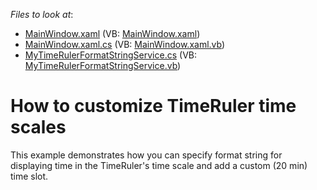 <!-- default file list -->
*Files to look at*:

* [MainWindow.xaml](./CS/CustomTimeRulerSample/MainWindow.xaml) (VB: [MainWindow.xaml](./VB/CustomTimeRulerSample/MainWindow.xaml))
* [MainWindow.xaml.cs](./CS/CustomTimeRulerSample/MainWindow.xaml.cs) (VB: [MainWindow.xaml.vb](./VB/CustomTimeRulerSample/MainWindow.xaml.vb))
* [MyTimeRulerFormatStringService.cs](./CS/CustomTimeRulerSample/MyTimeRulerFormatStringService.cs) (VB: [MyTimeRulerFormatStringService.vb](./VB/CustomTimeRulerSample/MyTimeRulerFormatStringService.vb))
<!-- default file list end -->
# How to customize TimeRuler time scales


<p>This example demonstrates how you can specify format string for displaying time in the TimeRuler's time scale and add a custom (20 min) time slot.</p>

<br/>


